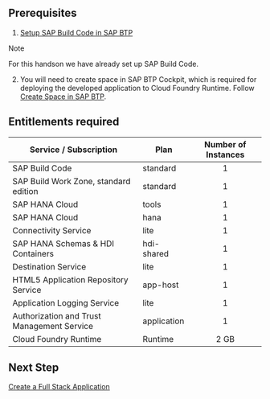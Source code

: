 ## Prerequisites

1. [Setup SAP Build Code in SAP BTP](../../workshops/clean-core-extensibility-cap/setup/setup-build-code.md)

> [!Note]
> For this handson we have already set up SAP Build Code.

2. You will need to create space in SAP BTP Cockpit, which is required for deploying the developed application to Cloud Foundry Runtime. Follow [Create Space in SAP BTP](./create-space.md).

## Entitlements required

| Service / Subscription                          | Plan       | Number of Instances |
|-----------------------------------|------------|:-------------------:|
| SAP Build Code | standard | 1 |
| SAP Build Work Zone, standard edition | standard | 1 |
| SAP HANA Cloud | tools | 1 |
| SAP HANA Cloud | hana | 1 |
| Connectivity Service| lite | 1 |
| SAP HANA Schemas & HDI Containers | hdi-shared | 1 |
| Destination Service | lite | 1 |
| HTML5 Application Repository Service | app-host | 1 |
| Application Logging Service | lite | 1 |
| Authorization and Trust Management Service | application | 1 |
| Cloud Foundry Runtime | Runtime | 2 GB |


## Next Step

[Create a Full Stack Application](./create-full-stack-project.md)